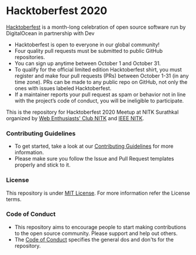 # Hacktoberfest 2020
[Hacktoberfest](https://hacktoberfest.digitalocean.com/) is a month-long celebration of open source software run by DigitalOcean in partnership with Dev

- Hacktoberfest is open to everyone in our global community!
- Four quality pull requests must be submitted to public GitHub repositories.
- You can sign up anytime between October 1 and October 31.
- To qualify for the official limited edition Hacktoberfest shirt, you must register and make four pull requests (PRs) between October 1-31 (in any time zone). PRs can be made to any public repo on GitHub, not only the ones with issues labeled Hacktoberfest.
- If a maintainer reports your pull request as spam or behavior not in line with the project’s code of conduct, you will be ineligible to participate.

This is the repository for Hacktoberfest 2020 Meetup at NITK Surathkal organized by [Web Enthusiasts' Club NITK](https://github.com/WebClub-NITK) and [IEEE NITK](https://github.com/IEEE-NITK).

### Contributing Guidelines
- To get started, take a look at our [Contributing Guidelines](.github/CONTRIBUTING.md) for more information.
- Please make sure you follow the Issue and Pull Request templates properly and stick to it.

### License
This repository is under [MIT License](.github/LICENSE). For more information refer the License terms.

### Code of Conduct
- This repository aims to encourage people to start making contributions to the open source community. Please support and help out others.
- The [Code of Conduct](.github/CODE_OF_CONDUCT.md) specifies the general dos and don'ts for the repository.
